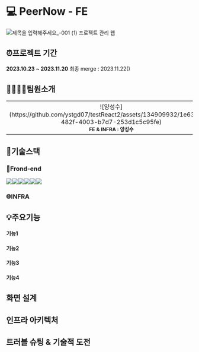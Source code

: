 # 💻 PeerNow - FE
![제목을 입력해주세요_-001 (1)](https://github.com/ystgd07/testReact2/assets/134909932/1c474c4c-a9e3-4f80-b7ce-29f366eeb72a)
프로젝트 관리 웹

## ⏰프로젝트 기간
<b>2023.10.23 ~ 2023.11.20</b>
최종 merge : 2023.11.22()

## 👨‍👩‍👧‍👦팀원소개
<table>
  <tbody>
    <tr>
      <td align="center">![양성수](https://github.com/ystgd07/testReact2/assets/134909932/1e63d620-482f-4003-b7d7-253d1c5c95fe)<br /><sub><b>FE & INFRA : 양성수</b></sub><br /></td>
      <td align="center">![이슬비 취업](https://github.com/ystgd07/testReact2/assets/134909932/85e99ef7-4891-4808-8474-25e6b4017091)"><br /><sub><b>FE & INFRA : 이슬비</b></sub><br /></td>
    </tr>
  </tbody>
</table>


## 🔧기술스택
### 🎨Frond-end
<img src="https://img.shields.io/badge/React-61DAFB?style=for-the-badge&logo=React&logoColor=black"><img src="https://img.shields.io/badge/Css-1572B6?style=for-the-badge&logo=Css&logoColor=white"><img src="https://img.shields.io/badge/Redux-764ABC?style=for-the-badge&logo=Redux&logoColor=purple"><img src="https://img.shields.io/badge/Next.js-000000?style=for-the-badge&logo=Next.js&logoColor=white"><img src="https://img.shields.io/badge/Spring-6DB33F?style=for-the-badge&logo=Spring&logoColor=green"><img src="https://img.shields.io/badge/Spring Boot-6DB33F?style=for-the-badge&logo=Spring Boot&logoColor=yellow">
### 🌐INFRA

## 💡주요기능
#### 기능1
#### 기능2
#### 기능3
#### 기능4

## 화면 설계

## 인프라 아키텍처

## 트러블 슈팅 & 기술적 도전

